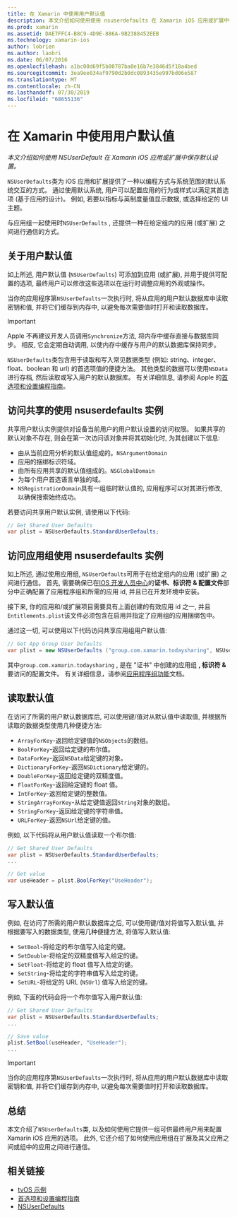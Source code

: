 ```yaml
---
title: 在 Xamarin 中使用用户默认值
description: 本文介绍如何使用使用 nsuserdefaults 在 Xamarin iOS 应用或扩展中保存默认设置。 它从较高层面介绍了使用 nsuserdefaults, 并讨论了如何读取和写入值。
ms.prod: xamarin
ms.assetid: DAE7FFC4-B8C9-4D9E-886A-9B2388452EEB
ms.technology: xamarin-ios
author: lobrien
ms.author: laobri
ms.date: 06/07/2016
ms.openlocfilehash: a1bc00d69f5b00787ba0e16b7e3846d5f18a4bed
ms.sourcegitcommit: 3ea9ee034af9790d2b0dc0893435e997bd06e587
ms.translationtype: MT
ms.contentlocale: zh-CN
ms.lasthandoff: 07/30/2019
ms.locfileid: "68655136"
---
```

# <a name="working-with-user-defaults-in-xamarinios"></a>在 Xamarin 中使用用户默认值

_本文介绍如何使用 NSUserDefault 在 Xamarin iOS 应用或扩展中保存默认设置。_


`NSUserDefaults`类为 iOS 应用和扩展提供了一种以编程方式与系统范围的默认系统交互的方式。 通过使用默认系统, 用户可以配置应用的行为或样式以满足其首选项 (基于应用的设计)。 例如, 若要以指标与英制度量值显示数据, 或选择给定的 UI 主题。

与应用组一起使用时`NSUserDefaults` , 还提供一种在给定组内的应用 (或扩展) 之间进行通信的方式。

<a name="About-User-Defaults" />

## <a name="about-user-defaults"></a>关于用户默认值

如上所述, 用户默认值 (`NSUserDefaults`) 可添加到应用 (或扩展), 并用于提供可配置的选项, 最终用户可以修改这些选项以在运行时调整应用的外观或操作。

当你的应用程序第`NSUserDefaults`一次执行时, 将从应用的用户默认数据库中读取密钥和值, 并将它们缓存到内存中, 以避免每次需要值时打开和读取数据库。 

> [!IMPORTANT]
> Apple 不再建议开发人员调用`Synchronize`方法, 将内存中缓存直接与数据库同步。 相反, 它会定期自动调用, 以使内存中缓存与用户的默认数据库保持同步。

`NSUserDefaults`类包含用于读取和写入常见数据类型 (例如: string、integer、float、boolean 和 url) 的首选项值的便捷方法。 其他类型的数据可以使用`NSData`进行存档, 然后读取或写入用户的默认数据库。 有关详细信息, 请参阅 Apple 的[首选项和设置编程指南](https://developer.apple.com/library/mac/documentation/Cocoa/Conceptual/UserDefaults/Introduction/Introduction.html#//apple_ref/doc/uid/10000059i)。

<a name="Accessing-the-Shared-NSUserDefaults-Instance" />

## <a name="accessing-the-shared-nsuserdefaults-instance"></a>访问共享的使用 nsuserdefaults 实例 

共享用户默认实例提供对设备当前用户的用户默认设置的访问权限。 如果共享的默认对象不存在, 则会在第一次访问该对象并将其初始化时, 为其创建以下信息:

- 由从当前应用分析的默认值组成的。`NSArgumentDomain`
- 应用的捆绑标识符域。
- 由所有应用共享的默认值组成的。`NSGlobalDomain`
- 为每个用户首选语言单独的域。
- `NSRegistrationDomain`具有一组临时默认值的, 应用程序可以对其进行修改, 以确保搜索始终成功。

若要访问共享用户默认实例, 请使用以下代码:

```csharp
// Get Shared User Defaults
var plist = NSUserDefaults.StandardUserDefaults;
```

<a name="Accessing-an-App-Group-NSUserDefaults-Instance" />

## <a name="accessing-an-app-group-nsuserdefaults-instance"></a>访问应用组使用 nsuserdefaults 实例

如上所述, 通过使用应用组, `NSUserDefaults`可用于在给定组内的应用 (或扩展) 之间进行通信。 首先, 需要确保已在[IOS 开发人员中心](https://developer.apple.com/devcenter/ios/)的**证书、标识符 & 配置文件**部分中正确配置了应用程序组和所需的应用 id, 并且已在开发环境中安装。

接下来, 你的应用和/或扩展项目需要具有上面创建的有效应用 id 之一, 并且`Entitlements.plist`该文件必须包含在启用并指定了应用组的应用捆绑包中。

通过这一切, 可以使用以下代码访问共享应用组用户默认值:

```csharp
// Get App Group User Defaults
var plist = new NSUserDefaults ("group.com.xamarin.todaysharing", NSUserDefaultsType.SuiteName);
```

其中`group.com.xamarin.todaysharing` , 是在 "证书" 中创建的应用组 **, 标识符 &** 要访问的配置文件。 有关详细信息，请参阅[应用程序组功能](~/ios/deploy-test/provisioning/capabilities/app-groups-capabilities.md)文档。

<a name="Reading-Default-Values" />

## <a name="reading-default-values"></a>读取默认值

在访问了所需的用户默认数据库后, 可以使用键/值对从默认值中读取值, 并根据所读取的数据类型使用几种便捷方法:

- `ArrayForKey`-返回给定键值的`NSObjects`的数组。
- `BoolForKey`-返回给定键的布尔值。
- `DataForKey`-返回`NSData`给定键的对象。
- `DictionaryForKey`-返回`NSDictionary`给定键的。
- `DoubleForKey`-返回给定键的双精度值。
- `FloatForKey`-返回给定键的 float 值。
- `IntForKey`-返回给定键的整数值。
- `StringArrayForKey`-从给定键值返回`String`对象的数组。
- `StringForKey`-返回给定键的字符串值。
- `URLForKey`-返回`NSUrl`给定键的值。

例如, 以下代码将从用户默认值读取一个布尔值:

```csharp
// Get Shared User Defaults
var plist = NSUserDefaults.StandardUserDefaults;
...

// Get value
var useHeader = plist.BoolForKey("UseHeader");

```

<a name="Writing-Default-Values" />

## <a name="writing-default-values"></a>写入默认值

例如, 在访问了所需的用户默认数据库之后, 可以使用键/值对将值写入默认值, 并根据要写入的数据类型, 使用几种便捷方法, 将值写入默认值:

- `SetBool`-将给定的布尔值写入给定的键。
- `SetDouble`-将给定的双精度值写入给定的键。
- `SetFloat`-将给定的 float 值写入给定的键。
- `SetString`-将给定的字符串值写入给定的键。
- `SetURL`-将给定的 URL (`NSUrl`) 值写入给定的键。

例如, 下面的代码会将一个布尔值写入用户默认值:

```csharp
// Get Shared User Defaults
var plist = NSUserDefaults.StandardUserDefaults;
...

// Save value
plist.SetBool(useHeader, "UseHeader");
...

```

> [!IMPORTANT]
> 当你的应用程序第`NSUserDefaults`一次执行时, 将从应用的用户默认数据库中读取密钥和值, 并将它们缓存到内存中, 以避免每次需要值时打开和读取数据库。



<a name="Summary" />

## <a name="summary"></a>总结

本文介绍了`NSUserDefaults`类, 以及如何使用它提供一组可供最终用户用来配置 Xamarin iOS 应用的选项。 此外, 它还介绍了如何使用应用组在扩展及其父应用之间或组中的应用之间进行通信。


## <a name="related-links"></a>相关链接

- [tvOS 示例](https://docs.microsoft.com/samples/browse/?products=xamarin&term=Xamarin.iOS+tvOS)
- [首选项和设置编程指南](https://developer.apple.com/library/mac/documentation/Cocoa/Conceptual/UserDefaults/Introduction/Introduction.html#//apple_ref/doc/uid/10000059i)
- [NSUserDefaults](https://developer.apple.com/library/mac/documentation/Cocoa/Reference/Foundation/Classes/NSUserDefaults_Class/#//apple_ref/doc/constant_group/NSUserDefaults_Domains)
